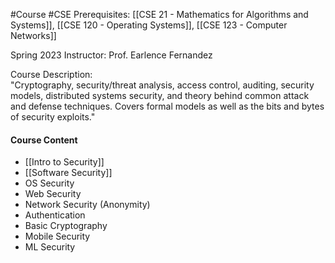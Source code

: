 #Course #CSE 
Prerequisites: [[CSE 21 - Mathematics for Algorithms and Systems]], [[CSE 120 - Operating Systems]], [[CSE 123 - Computer Networks]]

Spring 2023
Instructor: Prof. Earlence Fernandez

Course Description:  
"Cryptography, security/threat analysis, access control, auditing, security models, distributed systems security, and theory behind common attack and defense techniques. Covers formal models as well as the bits and bytes of security exploits."



#### Course Content
- [[Intro to Security]]
- [[Software Security]]
- OS Security
- Web Security
- Network Security (Anonymity)
- Authentication
- Basic Cryptography
- Mobile Security
- ML Security